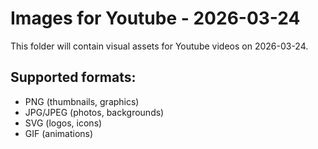 # Images for Youtube - 2026-03-24

This folder will contain visual assets for Youtube videos on 2026-03-24.

## Supported formats:
- PNG (thumbnails, graphics)
- JPG/JPEG (photos, backgrounds)
- SVG (logos, icons)
- GIF (animations)
